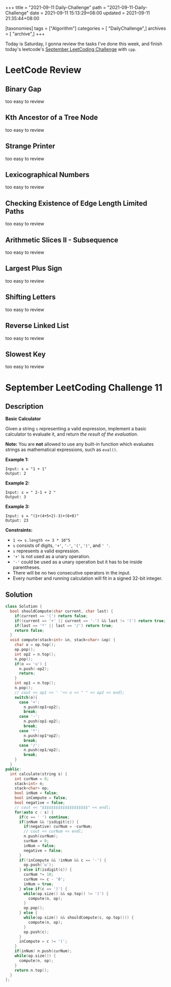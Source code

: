 +++
title = "2021-09-11 Daily-Challenge"
path = "2021-09-11-Daily-Challenge"
date = 2021-09-11 15:13:29+08:00
updated = 2021-09-11 21:35:44+08:00

[taxonomies]
tags = ["Algorithm"]
categories = [ "DailyChallenge",]
archives = [ "archive",]
+++

Today is Saturday, I gonna review the tasks I've done this week, and finish today's leetcode's [September LeetCoding Challenge](https://leetcode.com/explore/challenge/card/september-leetcoding-challenge-2021/637/week-2-september-8th-september-14th/3971/) with `cpp`.

<!-- more -->

# LeetCode Review

## Binary Gap

too easy to review

## Kth Ancestor of a Tree Node

too easy to review

## Strange Printer

too easy to review

## Lexicographical Numbers

too easy to review

## Checking Existence of Edge Length Limited Paths

too easy to review

## Arithmetic Slices II - Subsequence

too easy to review

## Largest Plus Sign

too easy to review

## Shifting Letters

too easy to review

## Reverse Linked List

too easy to review

## Slowest Key

too easy to review

# September LeetCoding Challenge 11

## Description

**Basic Calculator**

Given a string `s` representing a valid expression, implement a basic calculator to evaluate it, and return *the result of the evaluation*.

**Note:** You are **not** allowed to use any built-in function which evaluates strings as mathematical expressions, such as `eval()`.

 

**Example 1:**

```
Input: s = "1 + 1"
Output: 2
```

**Example 2:**

```
Input: s = " 2-1 + 2 "
Output: 3
```

**Example 3:**

```
Input: s = "(1+(4+5+2)-3)+(6+8)"
Output: 23
```

 

**Constraints:**

- `1 <= s.length <= 3 * 10^5`
- `s` consists of digits, `'+'`, `'-'`, `'('`, `')'`, and `' '`.
- `s` represents a valid expression.
- `'+'` is not used as a unary operation.
- `'-'` could be used as a unary operation but it has to be inside parentheses.
- There will be no two consecutive operators in the input.
- Every number and running calculation will fit in a signed 32-bit integer.

## Solution

``` cpp
class Solution {
  bool shouldCompute(char current, char last) {
    if(current == '(') return false;
    if((current == '+' || current == '-') && last != '(') return true;
    if(last == '*' || last == '/') return true;
    return false;
  }
  void compute(stack<int> &n, stack<char> &op) {
    char o = op.top();
    op.pop();
    int op2 = n.top();
    n.pop();
    if(o == 'u') {
      n.push(-op2);
      return;
    }
    int op1 = n.top();
    n.pop();
    // cout << op1 << ' '<< o << " " << op2 << endl;
    switch(o){
      case '+':
        n.push(op1+op2);
        break;
      case '-':
        n.push(op1-op2);
        break;
      case '*':
        n.push(op1*op2);
        break;
      case '/':
        n.push(op1/op2);
        break;
    }
  }
public:
  int calculate(string s) {
    int curNum = 0;
    stack<int> n;
    stack<char> op;
    bool inNum = false;
    bool inCompute = false;
    bool negative = false;
    // cout << "$$$$$$$$$$$$$$$$$$$$" << endl;
    for(auto c : s) {
      if(c == ' ') continue;
      if(inNum && !isdigit(c)) {
        if(negative) curNum = -curNum;
        // cout << curNum << endl;
        n.push(curNum);
        curNum = 0;
        inNum = false;
        negative = false;
      }
      if(!inCompute && !inNum && c == '-') {
        op.push('u');
      } else if(isdigit(c)) {
        curNum *= 10;
        curNum += c - '0';
        inNum = true;
      } else if(c == ')') {
        while(op.size() && op.top() != '(') {
          compute(n, op);
        }
        op.pop();
      } else {
        while(op.size() && shouldCompute(c, op.top())) {
          compute(n, op);
        }
        op.push(c);
      }
      inCompute = c != '(';
    }
    if(inNum) n.push(curNum);
    while(op.size()) {
      compute(n, op);
    }
    return n.top();
  }
};
```